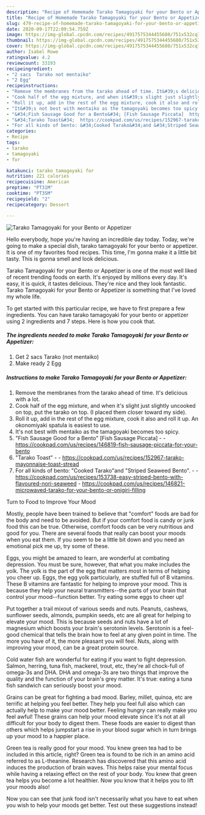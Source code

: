 ```yaml
---
description: "Recipe of Homemade Tarako Tamagoyaki for your Bento or Appetizer"
title: "Recipe of Homemade Tarako Tamagoyaki for your Bento or Appetizer"
slug: 479-recipe-of-homemade-tarako-tamagoyaki-for-your-bento-or-appetizer
date: 2020-09-17T22:09:54.759Z
image: https://img-global.cpcdn.com/recipes/4917575344455680/751x532cq70/tarako-tamagoyaki-for-your-bento-or-appetizer-recipe-main-photo.jpg
thumbnail: https://img-global.cpcdn.com/recipes/4917575344455680/751x532cq70/tarako-tamagoyaki-for-your-bento-or-appetizer-recipe-main-photo.jpg
cover: https://img-global.cpcdn.com/recipes/4917575344455680/751x532cq70/tarako-tamagoyaki-for-your-bento-or-appetizer-recipe-main-photo.jpg
author: Isabel Rowe
ratingvalue: 4.2
reviewcount: 33193
recipeingredient:
- "2 sacs  Tarako not mentaiko"
- "2 Egg"
recipeinstructions:
- "Remove the membranes from the tarako ahead of time. It&#39;s delicious with a lot."
- "Cook half of the egg mixture, and when it&#39;s slight just slightly uncooked on top, put the tarako on top. (I placed them closer toward my side)."
- "Roll it up, add in the rest of the egg mixture, cook it also and roll it up. An okonomiyaki spatula is easiest to use."
- "It&#39;s not best with mentaiko as the tamagoyaki becomes too spicy."
- "&#34;Fish Sausage Good for a Bento&#34; [Fish Sausage Piccata]  https://cookpad.com/us/recipes/146819-fish-sausage-piccata-for-your-bento"
- "&#34;Tarako Toast&#34;  https://cookpad.com/us/recipes/152967-tarako-mayonnaise-toast-stread"
- "For all kinds of bento: &#34;Cooked Tarako&#34;and &#34;Striped Seaweed Bento&#34;.  https://cookpad.com/us/recipes/153738-easy-striped-bento-with-flavoured-nori-seaweed https://cookpad.com/us/recipes/146821-microwaved-tarako-for-your-bento-or-onigiri-filling"
categories:
- Recipe
tags:
- tarako
- tamagoyaki
- for

katakunci: tarako tamagoyaki for 
nutrition: 221 calories
recipecuisine: American
preptime: "PT31M"
cooktime: "PT35M"
recipeyield: "2"
recipecategory: Dessert

---
```



![Tarako Tamagoyaki for your Bento or Appetizer](https://img-global.cpcdn.com/recipes/4917575344455680/751x532cq70/tarako-tamagoyaki-for-your-bento-or-appetizer-recipe-main-photo.jpg)

Hello everybody, hope you're having an incredible day today. Today, we're going to make a special dish, tarako tamagoyaki for your bento or appetizer. It is one of my favorites food recipes. This time, I'm gonna make it a little bit tasty. This is gonna smell and look delicious.

Tarako Tamagoyaki for your Bento or Appetizer is one of the most well liked of recent trending foods on earth. It's enjoyed by millions every day. It's easy, it is quick, it tastes delicious. They're nice and they look fantastic. Tarako Tamagoyaki for your Bento or Appetizer is something that I've loved my whole life.




To get started with this particular recipe, we have to first prepare a few ingredients. You can have tarako tamagoyaki for your bento or appetizer using 2 ingredients and 7 steps. Here is how you cook that.

<!--inarticleads1-->

##### The ingredients needed to make Tarako Tamagoyaki for your Bento or Appetizer:

1. Get 2 sacs  Tarako (not mentaiko)
1. Make ready 2 Egg




<!--inarticleads2-->

##### Instructions to make Tarako Tamagoyaki for your Bento or Appetizer:

1. Remove the membranes from the tarako ahead of time. It&#39;s delicious with a lot.
1. Cook half of the egg mixture, and when it&#39;s slight just slightly uncooked on top, put the tarako on top. (I placed them closer toward my side).
1. Roll it up, add in the rest of the egg mixture, cook it also and roll it up. An okonomiyaki spatula is easiest to use.
1. It&#39;s not best with mentaiko as the tamagoyaki becomes too spicy.
1. &#34;Fish Sausage Good for a Bento&#34; [Fish Sausage Piccata] -  - https://cookpad.com/us/recipes/146819-fish-sausage-piccata-for-your-bento
1. &#34;Tarako Toast&#34; -  - https://cookpad.com/us/recipes/152967-tarako-mayonnaise-toast-stread
1. For all kinds of bento: &#34;Cooked Tarako&#34;and &#34;Striped Seaweed Bento&#34;. -  - https://cookpad.com/us/recipes/153738-easy-striped-bento-with-flavoured-nori-seaweed - https://cookpad.com/us/recipes/146821-microwaved-tarako-for-your-bento-or-onigiri-filling




Turn to Food to Improve Your Mood


Mostly, people have been trained to believe that "comfort" foods are bad for the body and need to be avoided. But if your comfort food is candy or junk food this can be true. Otherwise, comfort foods can be very nutritious and good for you. There are several foods that really can boost your moods when you eat them. If you seem to be a little bit down and you need an emotional pick me up, try some of these.

Eggs, you might be amazed to learn, are wonderful at combating depression. You must be sure, however, that what you make includes the yolk. The yolk is the part of the egg that matters most in terms of helping you cheer up. Eggs, the egg yolk particularly, are stuffed full of B vitamins. These B vitamins are fantastic for helping to improve your mood. This is because they help your neural transmitters--the parts of your brain that control your mood--function better. Try eating some eggs to cheer up!

Put together a trail mixout of various seeds and nuts. Peanuts, cashews, sunflower seeds, almonds, pumpkin seeds, etc are all great for helping to elevate your mood. This is because seeds and nuts have a lot of magnesium which boosts your brain's serotonin levels. Serotonin is a feel-good chemical that tells the brain how to feel at any given point in time. The more you have of it, the more pleasant you will feel. Nuts, along with improving your mood, can be a great protein source.

Cold water fish are wonderful for eating if you want to fight depression. Salmon, herring, tuna fish, mackerel, trout, etc, they're all chock-full of omega-3s and DHA. DHA and omega-3s are two things that improve the quality and the function of your brain's grey matter. It's true: eating a tuna fish sandwich can seriously boost your mood. 

Grains can be great for fighting a bad mood. Barley, millet, quinoa, etc are terrific at helping you feel better. They help you feel full also which can actually help to make your mood better. Feeling hungry can really make you feel awful! These grains can help your mood elevate since it's not at all difficult for your body to digest them. These foods are easier to digest than others which helps jumpstart a rise in your blood sugar which in turn brings up your mood to a happier place.

Green tea is really good for your mood. You knew green tea had to be included in this article, right? Green tea is found to be rich in an amino acid referred to as L-theanine. Research has discovered that this amino acid induces the production of brain waves. This helps raise your mental focus while having a relaxing effect on the rest of your body. You knew that green tea helps you become a lot healthier. Now you know that it helps you to lift your moods also!

Now you can see that junk food isn't necessarily what you have to eat when you wish to help your moods get better. Test out  these suggestions  instead!

